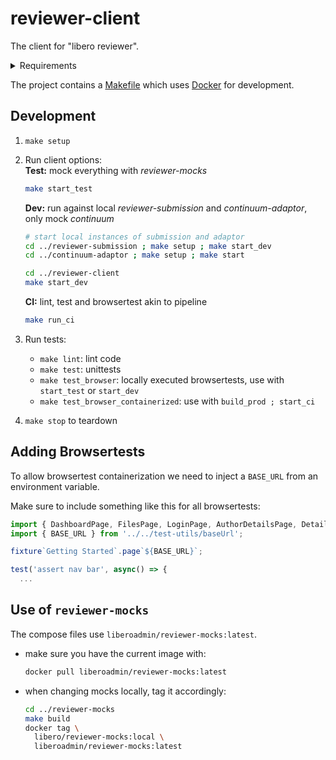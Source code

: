 # reviewer-client

The client for "libero reviewer".

<details>

<summary>Requirements</summary>

- [Docker]
- [GNU Make]
- [Node.js]
- [timeout] (on MacOSX this can be obtained with `brew install coreutils`)
</details>

The project contains a [Makefile] which uses [Docker] for development.

## Development

1. `make setup`
2. Run client options:  
   __Test:__ mock everything with _reviewer-mocks_  
   ```sh
   make start_test
   ```

   __Dev:__ run against local _reviewer-submission_ and _continuum-adaptor_, only mock _continuum_
   ```sh
   # start local instances of submission and adaptor
   cd ../reviewer-submission ; make setup ; make start_dev
   cd ../continuum-adaptor ; make setup ; make start

   cd ../reviewer-client
   make start_dev
   ```

   __CI:__ lint, test and browsertest akin to pipeline
   ```sh
   make run_ci
   ```

3. Run tests:  
   - `make lint`: lint code
   - `make test`: unittests
   - `make test_browser`: locally executed browsertests, use with `start_test` or `start_dev`
   - `make test_browser_containerized`: use with `build_prod ; start_ci`

3. `make stop` to teardown

## Adding Browsertests

To allow browsertest containerization we need to inject a `BASE_URL` from an environment variable.

Make sure to include something like this for all browsertests:

```js
import { DashboardPage, FilesPage, LoginPage, AuthorDetailsPage, DetailsPage, NavigationPane } from '../page-objects';
import { BASE_URL } from '../../test-utils/baseUrl';

fixture`Getting Started`.page`${BASE_URL}`;

test('assert nav bar', async() => {
  ...
```

## Use of `reviewer-mocks`

The compose files use `liberoadmin/reviewer-mocks:latest`.

- make sure you have the current image with:  
  ```sh
  docker pull liberoadmin/reviewer-mocks:latest
  ```
- when changing mocks locally, tag it accordingly:  
  ```sh
  cd ../reviewer-mocks
  make build
  docker tag \
    libero/reviewer-mocks:local \
    liberoadmin/reviewer-mocks:latest
  ```

[Docker]: https://www.docker.com/
[GNU Make]: https://www.gnu.org/software/make/
[Makefile]: Makefile
[Node.js]: https://nodejs.org/
[timeout]: http://man7.org/linux/man-pages/man1/timeout.1.html
